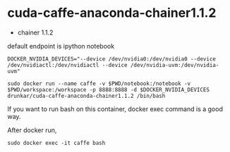 # cuda-caffe-anaconda-chainer1.1.2

* chainer 1.1.2

default endpoint is ipython notebook

```
DOCKER_NVIDIA_DEVICES="--device /dev/nvidia0:/dev/nvidia0 --device /dev/nvidiactl:/dev/nvidiactl --device /dev/nvidia-uvm:/dev/nvidia-uvm"

sudo docker run --name caffe -v $PWD/notebook:/notebook -v $PWD/workspace:/workspace -p 8888:8888 -d $DOCKER_NVIDIA_DEVICES drunkar/cuda-caffe-anaconda-chainer1.1.2 /bin/bash
```

If you want to run bash on this container, docker exec command is a good way.

After docker run,

```
sudo docker exec -it caffe bash
```
